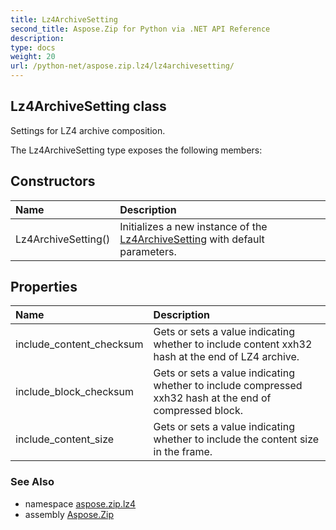 ```yaml
---
title: Lz4ArchiveSetting
second_title: Aspose.Zip for Python via .NET API Reference
description: 
type: docs
weight: 20
url: /python-net/aspose.zip.lz4/lz4archivesetting/
---
```


## Lz4ArchiveSetting class

Settings for LZ4 archive composition.

The Lz4ArchiveSetting type exposes the following members:
## Constructors
| Name | Description |
| :- | :- |
|Lz4ArchiveSetting()|Initializes a new instance of the [Lz4ArchiveSetting](/zip/python-net/aspose.zip.lz4/lz4archivesetting/) with default parameters.|
## Properties
| Name | Description |
| :- | :- |
|include_content_checksum|Gets or sets a value indicating whether to include content xxh32 hash at the end of LZ4 archive.|
|include_block_checksum|Gets or sets a value indicating whether to include compressed xxh32 hash at the end of compressed block.|
|include_content_size|Gets or sets a value indicating whether to include the content size in the frame.|

### See Also

* namespace [aspose.zip.lz4](/zip/python-net/aspose.zip.lz4/)
* assembly [Aspose.Zip](/zip/python-net/)

